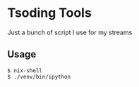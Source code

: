 # Tsoding Tools #

Just a bunch of script I use for my streams

## Usage ##

```console
$ nix-shell
$ ./venv/bin/ipython
```
